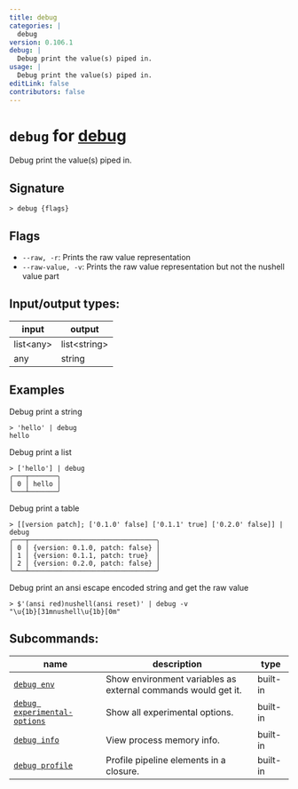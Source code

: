 ```yaml
---
title: debug
categories: |
  debug
version: 0.106.1
debug: |
  Debug print the value(s) piped in.
usage: |
  Debug print the value(s) piped in.
editLink: false
contributors: false
---
```

<!-- This file is automatically generated. Please edit the command in https://github.com/nushell/nushell instead. -->

# `debug` for [debug](/commands/categories/debug.md)

<div class='command-title'>Debug print the value(s) piped in.</div>

## Signature

```> debug {flags} ```

## Flags

 -  `--raw, -r`: Prints the raw value representation
 -  `--raw-value, -v`: Prints the raw value representation but not the nushell value part


## Input/output types:

| input     | output       |
| --------- | ------------ |
| list&lt;any&gt; | list&lt;string&gt; |
| any       | string       |
## Examples

Debug print a string
```nu
> 'hello' | debug
hello
```

Debug print a list
```nu
> ['hello'] | debug
╭───┬───────╮
│ 0 │ hello │
╰───┴───────╯

```

Debug print a table
```nu
> [[version patch]; ['0.1.0' false] ['0.1.1' true] ['0.2.0' false]] | debug
╭───┬────────────────────────────────╮
│ 0 │ {version: 0.1.0, patch: false} │
│ 1 │ {version: 0.1.1, patch: true}  │
│ 2 │ {version: 0.2.0, patch: false} │
╰───┴────────────────────────────────╯

```

Debug print an ansi escape encoded string and get the raw value
```nu
> $'(ansi red)nushell(ansi reset)' | debug -v
"\u{1b}[31mnushell\u{1b}[0m"
```


## Subcommands:

| name                                                                         | description                                                   | type     |
| ---------------------------------------------------------------------------- | ------------------------------------------------------------- | -------- |
| [`debug env`](/commands/docs/debug_env.md)                                   | Show environment variables as external commands would get it. | built-in |
| [`debug experimental-options`](/commands/docs/debug_experimental-options.md) | Show all experimental options.                                | built-in |
| [`debug info`](/commands/docs/debug_info.md)                                 | View process memory info.                                     | built-in |
| [`debug profile`](/commands/docs/debug_profile.md)                           | Profile pipeline elements in a closure.                       | built-in |